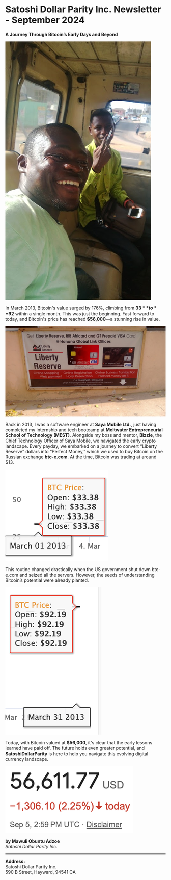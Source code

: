 # Satoshi Dollar Parity Inc. Newsletter - September 2024

**A Journey Through Bitcoin’s Early Days and Beyond**

![Bizzle and Mawuli - Windows Phone](../assets/images/1bizzlenobuntuWindows%20Phone_20130308_004.jpeg)

In March 2013, Bitcoin's value surged by 176%, climbing from **$33** to **$92** within a single month. This was just the beginning. Fast forward to today, and Bitcoin's price has reached **$56,000**—a stunning rise in value.

![Liberty Reserve - Windows Phone Payment](../assets/images/2liberty-reserve-Windows%20Phone_20130308_003.jpeg)

Back in 2013, I was a software engineer at **Saya Mobile Ltd.**, just having completed my internship and tech bootcamp at **Meltwater Entrepreneurial School of Technology (MEST)**. Alongside my boss and mentor, **Bizzle**, the Chief Technology Officer of Saya Mobile, we navigated the early crypto landscape. Every payday, we embarked on a journey to convert “Liberty Reserve” dollars into “Perfect Money,” which we used to buy Bitcoin on the Russian exchange **btc-e.com**. At the time, Bitcoin was trading at around $13.

![Bitcoin Price at Start of March 2013](../assets/images/3price%20at%20start%20of%20march%202013.png)

This routine changed drastically when the US government shut down btc-e.com and seized all the servers. However, the seeds of understanding Bitcoin’s potential were already planted.

![Bitcoin Price at End of March 2013](../assets/images/4price%20at%20end%20of%20march%202013.png)

Today, with Bitcoin valued at **$56,000**, it's clear that the early lessons learned have paid off. The future holds even greater potential, and **SatoshiDollarParity** is here to help you navigate this evolving digital currency landscape.

![Bitcoin Price on Thursday, Sept 5, 2024](../assets/images/5price%20at%20thur%20sept%205%202024.png)

**by Mawuli Obuntu Adzoe**  
*Satoshi Dollar Parity Inc.*

---

**Address:**  
Satoshi Dollar Parity Inc.  
590 B Street, Hayward, 94541 CA
